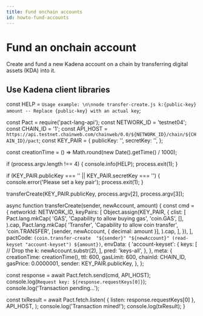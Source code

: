 ```yaml
---
title: Fund onchain accounts
id: howto-fund-accounts
---
```


# Fund an onchain account
Create and fund a new Kadena account on a chain by transferring digital assets (KDA) into it.

## Use Kadena client libraries

const HELP = `Usage example: \n\nnode transfer-create.js k:{public-key} amount -- Replace {public-key} with an actual key`;
 
const Pact = require('pact-lang-api');
const NETWORK_ID = 'testnet04';
const CHAIN_ID = '1';
const API_HOST = `https://api.testnet.chainweb.com/chainweb/0.0/${NETWORK_ID}/chain/${CHAIN_ID}/pact`;
const KEY_PAIR = {
  publicKey: '',
  secretKey: '',
};
 
const creationTime = () => Math.round(new Date().getTime() / 1000);
 
if (process.argv.length !== 4) {
  console.info(HELP);
  process.exit(1);
}
 
if (KEY_PAIR.publicKey === '' || KEY_PAIR.secretKey === '') {
  console.error('Please set a key pair');
  process.exit(1);
}
 
transferCreate(KEY_PAIR.publicKey, process.argv[2], process.argv[3]);
 
async function transferCreate(sender, newAccount, amount) {
  const cmd = {
    networkId: NETWORK_ID,
    keyPairs: [
      Object.assign(KEY_PAIR, {
        clist: [
          Pact.lang.mkCap(
            'GAS',
            'Capability to allow buying gas',
            'coin.GAS',
            [],
          ).cap,
          Pact.lang.mkCap(
            'Transfer',
            'Capability to allow coin transfer',
            'coin.TRANSFER',
            [sender, newAccount, { decimal: amount }],
          ).cap,
        ],
      }),
    ],
    pactCode: `(coin.transfer-create  "${sender}" "${newAccount}" (read-keyset "account-keyset") ${amount})`,
    envData: {
      'account-keyset': {
        keys: [
          // Drop the k:
          newAccount.substr(2),
        ],
        pred: 'keys-all',
      },
    },
    meta: {
      creationTime: creationTime(),
      ttl: 600,
      gasLimit: 600,
      chainId: CHAIN_ID,
      gasPrice: 0.0000001,
      sender: KEY_PAIR.publicKey,
    },
  };
 
  const response = await Pact.fetch.send(cmd, API_HOST);
  console.log(`Request key: ${response.requestKeys[0]}`);
  console.log('Transaction pending...');
 
  const txResult = await Pact.fetch.listen(
    { listen: response.requestKeys[0] },
    API_HOST,
  );
  console.log('Transaction mined!');
  console.log(txResult);
}